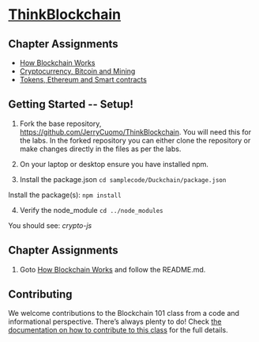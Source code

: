 # [ThinkBlockchain](https://www.amazon.com/Think-Blockchain-students-blockchains-evolution/dp/1667855573)

## Chapter Assignments     


- [How Blockchain Works](https://github.com/JerryCuomo/ThinkBlockchain/tree/main/How%20Blockchain%20Works)
- [Cryptocurrency, Bitcoin and Mining](https://github.com/JerryCuomo/ThinkBlockchain/tree/main/Cryptocurrency%2C%20Bitcoin%20and%20Mining)
- [Tokens, Ethereum and Smart contracts](https://github.com/JerryCuomo/ThinkBlockchain/tree/main/Tokens%2C%20Ethereum%20and%20Smart%20Contracts)
 
## Getting Started -- Setup!

1.  Fork the base repository, https://github.com/JerryCuomo/ThinkBlockchain.  You will need this for the labs.  In the forked repository you can either clone the repository or make changes directly in the files as per the labs.    

2.  On your laptop or desktop ensure you have installed npm.  

3.  Install the package.json
`cd samplecode/Duckchain/package.json`

Install the package(s):
`npm install`

4.  Verify the node_module
`cd ../node_modules`

You should see: *crypto-js*

## Chapter Assignments
1.  Goto [How Blockchain Works](https://github.com/JerryCuomo/ThinkBlockchain/tree/main/How%20Blockchain%20Works) and follow the README.md.
 
## Contributing

We welcome contributions to the Blockchain 101 class from a code and informational perspective.
There’s always plenty to do! Check [the documentation on how to contribute to this class](http://yahoo.com)
for the full details.
